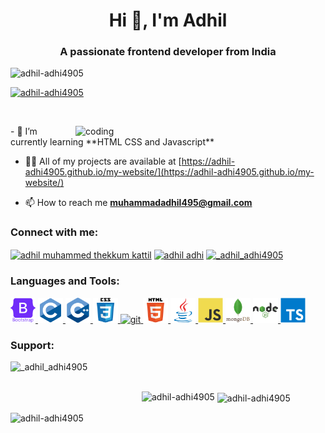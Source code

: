 <h1 align="center">Hi 👋, I'm Adhil</h1>
<h3 align="center">A passionate frontend developer from India</h3>

<p align="left"> <img src="https://komarev.com/ghpvc/?username=adhil-adhi4905&label=Profile%20views&color=0e75b6&style=flat" alt="adhil-adhi4905" /> </p>

<p align="left"> <a href="https://github.com/ryo-ma/github-profile-trophy"><img src="https://github-profile-trophy.vercel.app/?username=adhil-adhi4905" alt="adhil-adhi4905" /></a> </p>

<p align="left"> <a href="https://twitter.com/" target="blank"><img src="https://img.shields.io/twitter/follow/?logo=twitter&style=for-the-badge" alt="" /></a> </p>

<img align="right" alt="coding" width="400" src="![download](https://github.com/user-attachments/assets/9d94bfff-6880-4936-8c69-8ee5d613808e)"/> 
- 🌱 I’m currently learning **HTML CSS and Javascript**

- 👨‍💻 All of my projects are available at [https://adhil-adhi4905.github.io/my-website/](https://adhil-adhi4905.github.io/my-website/)

- 📫 How to reach me **muhammadadhil495@gmail.com**

<h3 align="left">Connect with me:</h3>
<p align="left">
<a href="https://linkedin.com/in/adhil muhammed thekkum kattil" target="blank"><img align="center" src="https://raw.githubusercontent.com/rahuldkjain/github-profile-readme-generator/master/src/images/icons/Social/linked-in-alt.svg" alt="adhil muhammed thekkum kattil" height="30" width="40" /></a>
<a href="https://fb.com/adhil adhi" target="blank"><img align="center" src="https://raw.githubusercontent.com/rahuldkjain/github-profile-readme-generator/master/src/images/icons/Social/facebook.svg" alt="adhil adhi" height="30" width="40" /></a>
<a href="https://instagram.com/_adhil_adhi4905" target="blank"><img align="center" src="https://raw.githubusercontent.com/rahuldkjain/github-profile-readme-generator/master/src/images/icons/Social/instagram.svg" alt="_adhil_adhi4905" height="30" width="40" /></a>
</p>

<h3 align="left">Languages and Tools:</h3>
<p align="left"> <a href="https://getbootstrap.com" target="_blank" rel="noreferrer"> <img src="https://raw.githubusercontent.com/devicons/devicon/master/icons/bootstrap/bootstrap-plain-wordmark.svg" alt="bootstrap" width="40" height="40"/> </a> <a href="https://www.cprogramming.com/" target="_blank" rel="noreferrer"> <img src="https://raw.githubusercontent.com/devicons/devicon/master/icons/c/c-original.svg" alt="c" width="40" height="40"/> </a> <a href="https://www.w3schools.com/cpp/" target="_blank" rel="noreferrer"> <img src="https://raw.githubusercontent.com/devicons/devicon/master/icons/cplusplus/cplusplus-original.svg" alt="cplusplus" width="40" height="40"/> </a> <a href="https://www.w3schools.com/css/" target="_blank" rel="noreferrer"> <img src="https://raw.githubusercontent.com/devicons/devicon/master/icons/css3/css3-original-wordmark.svg" alt="css3" width="40" height="40"/> </a> <a href="https://git-scm.com/" target="_blank" rel="noreferrer"> <img src="https://www.vectorlogo.zone/logos/git-scm/git-scm-icon.svg" alt="git" width="40" height="40"/> </a> <a href="https://www.w3.org/html/" target="_blank" rel="noreferrer"> <img src="https://raw.githubusercontent.com/devicons/devicon/master/icons/html5/html5-original-wordmark.svg" alt="html5" width="40" height="40"/> </a> <a href="https://www.java.com" target="_blank" rel="noreferrer"> <img src="https://raw.githubusercontent.com/devicons/devicon/master/icons/java/java-original.svg" alt="java" width="40" height="40"/> </a> <a href="https://developer.mozilla.org/en-US/docs/Web/JavaScript" target="_blank" rel="noreferrer"> <img src="https://raw.githubusercontent.com/devicons/devicon/master/icons/javascript/javascript-original.svg" alt="javascript" width="40" height="40"/> </a> <a href="https://www.mongodb.com/" target="_blank" rel="noreferrer"> <img src="https://raw.githubusercontent.com/devicons/devicon/master/icons/mongodb/mongodb-original-wordmark.svg" alt="mongodb" width="40" height="40"/> </a> <a href="https://nodejs.org" target="_blank" rel="noreferrer"> <img src="https://raw.githubusercontent.com/devicons/devicon/master/icons/nodejs/nodejs-original-wordmark.svg" alt="nodejs" width="40" height="40"/> </a> <a href="https://www.typescriptlang.org/" target="_blank" rel="noreferrer"> <img src="https://raw.githubusercontent.com/devicons/devicon/master/icons/typescript/typescript-original.svg" alt="typescript" width="40" height="40"/> </a> </p>

<h3 align="left">Support:</h3>
<p><a href="https://www.buymeacoffee.com/_adhil_adhi4905"> <img align="left" src="https://cdn.buymeacoffee.com/buttons/v2/default-yellow.png" height="50" width="210" alt="_adhil_adhi4905" /></a></p><br><br>

<p><img align="left" src="https://github-readme-stats.vercel.app/api/top-langs?username=adhil-adhi4905&show_icons=true&locale=en&layout=compact" alt="adhil-adhi4905" /></p>

<p>&nbsp;<img align="center" src="https://github-readme-stats.vercel.app/api?username=adhil-adhi4905&show_icons=true&locale=en" alt="adhil-adhi4905" /></p>

<p><img align="center" src="https://github-readme-streak-stats.herokuapp.com/?user=adhil-adhi4905&" alt="adhil-adhi4905" /></p>
